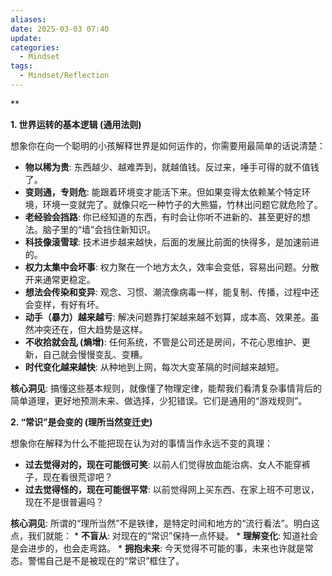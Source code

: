 ```yaml
---
aliases: 
date: 2025-03-03 07:40
update: 
categories:
  - Mindset
tags:
  - Mindset/Reflection
---
```

**

**1. 世界运转的基本逻辑 (通用法则)**

想象你在向一个聪明的小孩解释世界是如何运作的，你需要用最简单的话说清楚：

*   **物以稀为贵**: 东西越少、越难弄到，就越值钱。反过来，唾手可得的就不值钱了。
*   **变则通，专则危**: 能跟着环境变才能活下来。但如果变得太依赖某个特定环境，环境一变就完了。就像只吃一种竹子的大熊猫，竹林出问题它就危险了。
*   **老经验会挡路**: 你已经知道的东西，有时会让你听不进新的、甚至更好的想法。脑子里的“墙”会挡住新知识。
*   **科技像滚雪球**: 技术进步越来越快，后面的发展比前面的快得多，是加速前进的。
*   **权力太集中会坏事**: 权力聚在一个地方太久，效率会变低，容易出问题。分散开来通常更稳定。
*   **想法会传染和变异**: 观念、习惯、潮流像病毒一样，能复制、传播，过程中还会变样，有好有坏。
*   **动手（暴力）越来越亏**: 解决问题靠打架越来越不划算，成本高、效果差。虽然冲突还在，但大趋势是这样。
*   **不收拾就会乱 (熵增)**: 任何系统，不管是公司还是房间，不花心思维护、更新，自己就会慢慢变乱、变糟。
*   **时代变化越来越快**: 从种地到上网，每次大变革隔的时间越来越短。

**核心洞见**: 搞懂这些基本规则，就像懂了物理定律，能帮我们看清复杂事情背后的简单道理，更好地预测未来、做选择，少犯错误。它们是通用的“游戏规则”。

**2. “常识”是会变的 (理所当然变迁史)**

想象你在解释为什么不能把现在认为对的事情当作永远不变的真理：

*   **过去觉得对的，现在可能很可笑**: 以前人们觉得放血能治病、女人不能穿裤子，现在看很荒谬吧？
*   **过去觉得怪的，现在可能很平常**: 以前觉得网上买东西、在家上班不可思议，现在不是很普遍吗？

**核心洞见**: 所谓的“理所当然”不是铁律，是特定时间和地方的“流行看法”。明白这点，我们就能：
    *   **不盲从**: 对现在的“常识”保持一点怀疑。
    *   **理解变化**: 知道社会是会进步的，也会走弯路。
    *   **拥抱未来**: 今天觉得不可能的事，未来也许就是常态。警惕自己是不是被现在的“常识”框住了。

